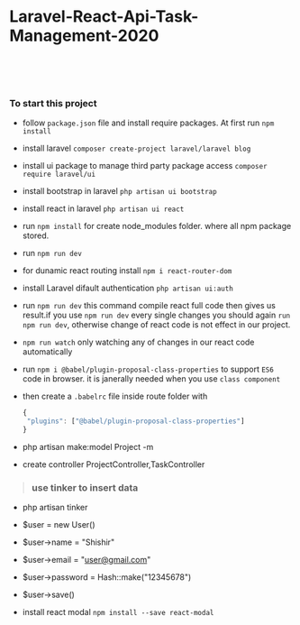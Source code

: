 # Laravel-React-Api-Task-Management-2020
<br><br><br>




### To start this project 
+ follow `package.json` file and install require packages. At first run `npm install`




+ install laravel `composer create-project laravel/laravel blog`
+ install ui package to manage third party package access `composer require laravel/ui`
+ install bootstrap in laravel `php artisan ui bootstrap`
+ install react in laravel `php artisan ui react`
+ run `npm install` for create node_modules folder. where all npm package stored.
+ run `npm run dev` 
+ for dunamic react routing install `npm i react-router-dom`
+ install Laravel difault authentication `php artisan ui:auth`





+ run `npm run dev` this command compile react full code then gives us result.if you use `npm run dev` every single changes you should again `run npm run dev`, otherwise change of react code is not effect in our project.

+ `npm run watch` only watching any of changes in our react code automatically
+ run `npm i @babel/plugin-proposal-class-properties` to support `ES6` code in browser. it is janerally needed when you use `class component`
+ then create a `.babelrc` file inside route folder with
  ```javascript
  {
   "plugins": ["@babel/plugin-proposal-class-properties"]
  }
  ```




+ php artisan make:model Project -m
+ create controller ProjectController,TaskController



>### use tinker to insert data
+ php artisan tinker
+ $user = new User()
+ $user->name = "Shishir"
+ $user->email = "user@gmail.com"
+ $user->password = Hash::make("12345678")
+ $user->save()



+ install react modal `npm install --save react-modal`

